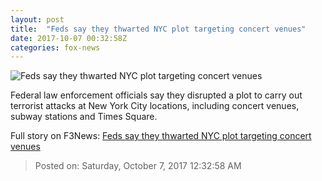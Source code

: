 ```yaml
---
layout: post
title:  "Feds say they thwarted NYC plot targeting concert venues"
date: 2017-10-07 00:32:58Z
categories: fox-news
---
```


![Feds say they thwarted NYC plot targeting concert venues](http://www.foxnews.com/content/dam/fox-news/logo/og-fn-foxnews.jpg)

Federal law enforcement officials say they disrupted a plot to carry out terrorist attacks at New York City locations, including concert venues, subway stations and Times Square.


Full story on F3News: [Feds say they thwarted NYC plot targeting concert venues](http://www.f3nws.com/n/aUgcgG)

> Posted on: Saturday, October 7, 2017 12:32:58 AM
